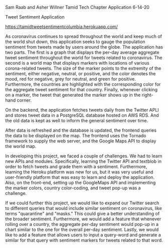 Sam Raab and Asher Willner
Tamid Tech Chapter Application
6-14-20

Tweet Sentiment Application

https://tamidtweetsentimentcolumbia.herokuapp.com/

As coronavirus continues to spread throughout the world and keep much of the world shut down, this application seeks to gauge the population sentiment from tweets made by users around the globe. The application has two parts. The first is a graph that displays the per-day average aggregate tweet sentiment throughout the world for tweets related to coronavirus. The second is a world map that displays markers with locations of various corona-related tweets. The size of the marker points to the extremity of the sentiment, either negative, neutral, or positive, and the color denotes the mood, red for negative, grey for neutral, and green for positive. Furthermore, the countries are highlighted with the corresponding color for the aggregate tweet sentiment for that country. Finally, whenever clicking on a marker, the tweet that generated the marker shows up in the right-hand corner.

On the backend, the application fetches tweets daily from the Twitter APLI and stores tweet data in a PostgreSQL database hosted on AWS RDS. And the old data is kept as well to inform the general sentiment over time.

After data is refreshed and the database is updated, the frontend queries the data to be displayed on the map. The frontend uses the Tornado framework to supply the web server, and the Google Maps API to display the world map.

In developing this project, we faced a couple of challenges. We had to learn new APIs and modules. Specifically, learning the Twitter API and textblob in order to fetch tweets and grade them with a sentiment. Furthermore, learning the Heroku platform was new for us, but it was very useful and user-friendly platform that was easy to learn and deploy the application.
Also, on the front-end, setting up the GoogleMaps API and implementing the marker colors, country color-coding, and tweet pop-up was a challenge.

If we could further this project, we would like to expand our Twitter search to different queries that would include similar sentiment on coronavirus, like terms "quarantine" and "masks." This could give a better understanding of the broader sentiment. Furthermore, we would add a feature that whenever rolling over a country, the aggregate per-day sentiment would pop-up in a chart similar to the one for the overall per-day sentiment. Lastly, we would like to add a feature that allows users to input a query-word and generate a similar for that query with sentiment markers for tweets related to that word.
